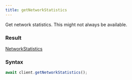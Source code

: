 ```yaml
---
title: getNetworkStatistics
---
```


Get network statistics. This might not always be available.<span class="select-none">  </span>

### Result 

<div class="font-mono"><a href="/gh/types/networkstatistics"  >NetworkStatistics</a></div>

### Syntax

```ts
await client.getNetworkStatistics();
```




